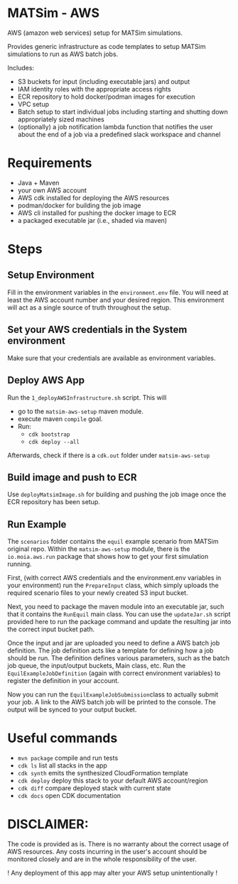 # MATSim - AWS
AWS (amazon web services) setup for MATSim simulations.

Provides generic infrastructure as code templates
to setup MATSim simulations to run as AWS batch jobs.

Includes:
- S3 buckets for input (including executable jars) and output
- IAM identity roles with the appropriate access rights
- ECR repository to hold docker/podman images for execution
- VPC setup
- Batch setup to start individual jobs including starting and 
shutting down appropriately sized machines
- (optionally) a job notification lambda function that notifies 
the user about the end of a job via a predefined slack workspace 
and channel

# Requirements
- Java + Maven
- your own AWS account
- AWS cdk installed for deploying the AWS resources
- podman/docker for building the job image
- AWS cli installed for pushing the docker image to ECR
- a packaged executable jar (i.e., shaded via maven)

# Steps

## Setup Environment
Fill in the environment variables in the `environment.env` 
file. You will need at least the AWS account number and your
desired region. This environment will act as a single source 
of truth throughout the setup.

## Set your AWS credentials in the System environment
Make sure that your credentials are available as environment variables.

## Deploy AWS App

Run the `1_deployAWSInfrastructure.sh` script. This will
- go to the `matsim-aws-setup` maven module.
- execute maven `compile` goal.
- Run:
  - `cdk bootstrap`
  - `cdk deploy --all`

  
Afterwards, check if there is a `cdk.out` folder under `matsim-aws-setup`

## Build image and push to ECR
Use `deployMatsimImage.sh` for building and pushing the job image once 
the ECR repository has been setup.

## Run Example

The `scenarios` folder contains the `equil` example scenario from MATSim original repo.
Within the `matsim-aws-setup` module, there is the `io.moia.aws.run` package that shows
how to get your first simulation running.

First, (with correct AWS credentials and the environment.env variables in your environment) 
run the `PrepareInput` class, which simply uploads the required scenario files to your newly
created S3 input bucket.

Next, you need to package the maven module into an executable jar, such that it contains the `RunEquil`
main class. You can use the `updateJar.sh` script provided here to run the package command and
update the resulting jar into the correct input bucket path.

Once the input and jar are uploaded you need to define a AWS batch job definition. 
The job definition acts like a template for defining how a job should be run.
The definition defines various parameters, such as the batch job queue, the input/output buckets,
Main class, etc. Run the `EquilExampleJobDefinition` (again with correct environment variables)
to register the definition in your account.

Now you can run the `EquilExampleJobSubmission`class to actually submit your job. A link to the
AWS batch job will be printed to the console. The output will be synced to your output bucket.


# Useful commands

* `mvn package`     compile and run tests
* `cdk ls`          list all stacks in the app
* `cdk synth`       emits the synthesized CloudFormation template
* `cdk deploy`      deploy this stack to your default AWS account/region
* `cdk diff`        compare deployed stack with current state
* `cdk docs`        open CDK documentation


# DISCLAIMER:
The code is provided as is. There is no warranty about 
the correct usage of AWS resources. Any costs incurring in
the user's account should be monitored closely and are in the 
whole responsibility of the user.

! Any deployment of this app may alter your AWS setup unintentionally !
